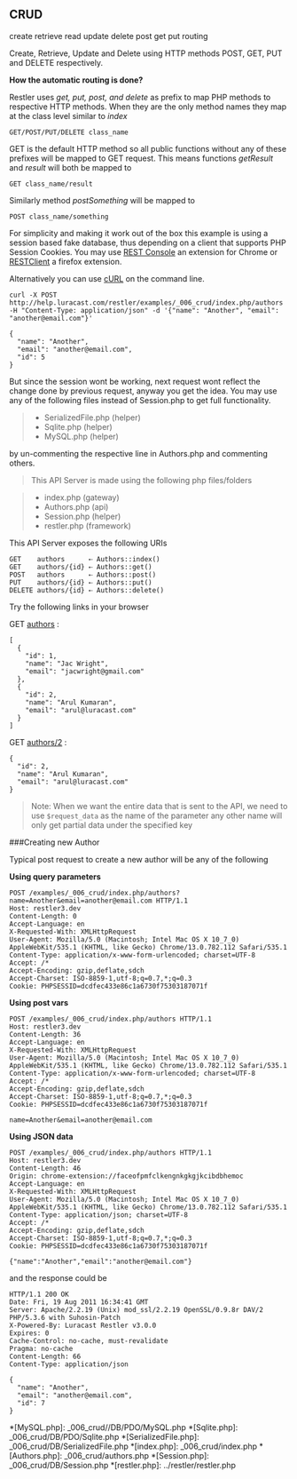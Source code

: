 CRUD
----

<tag>create</tag>
<tag>retrieve</tag>
<tag>read</tag>
<tag>update</tag>
<tag>delete</tag>
<tag>post</tag>
<tag>get</tag>
<tag>put</tag>
<tag>routing</tag>

Create, Retrieve, Update and Delete using
 HTTP methods POST, GET, PUT and DELETE respectively.

**How the automatic routing is done?**

Restler uses *get, put, post, and delete* as prefix to map PHP methods to
respective HTTP methods. When they are the only method names they map at
the class level similar to *index*

	GET/POST/PUT/DELETE class_name


GET is the default HTTP method so all public functions without any of
these prefixes will be mapped to GET request. This means functions
*getResult* and *result* will both be mapped to

	GET class_name/result

Similarly method *postSomething* will be mapped to

	POST class_name/something

For simplicity and making it work out of the box this example is using
 a session based fake database, thus depending on a client that
 supports PHP Session Cookies. You may use
 [REST Console](https://chrome.google.com/webstore/detail/faceofpmfclkengnkgkgjkcibdbhemoc#)
 an extension for Chrome or
 [RESTClient](https://addons.mozilla.org/en-US/firefox/addon/restclient/)
 a firefox extension.

 Alternatively you can use [cURL](http://en.wikipedia.org/wiki/CURL) on the command line.

 	curl -X POST http://help.luracast.com/restler/examples/_006_crud/index.php/authors -H "Content-Type: application/json" -d '{"name": "Another", "email": "another@email.com"}'

 	{
      "name": "Another",
      "email": "another@email.com",
      "id": 5
	}

But since the session wont be working, next request wont reflect the
change done by previous request, anyway you get the idea. You may use any of the following files
instead of Session.php to get full functionality.

> * SerializedFile.php (helper)
> * Sqlite.php (helper)
> * MySQL.php (helper)

by un-commenting the respective line in Authors.php and commenting others.
> This API Server is made using the following php files/folders

> * index.php      (gateway)
> * Authors.php      (api)
> * Session.php      (helper)
> * restler.php      (framework)

This API Server exposes the following URIs

	GET    authors      ⇠ Authors::index()
	GET    authors/{id} ⇠ Authors::get()
	POST   authors      ⇠ Authors::post()
	PUT    authors/{id} ⇠ Authors::put()
	DELETE authors/{id} ⇠ Authors::delete()


Try the following links in your browser

GET [authors](index.php/authors)
:	
~~~~~~~~~~~~~~~~~~~~~~~~~~~~~~~~
[
  {
    "id": 1,
    "name": "Jac Wright",
    "email": "jacwright@gmail.com"
  },
  {
    "id": 2,
    "name": "Arul Kumaran",
    "email": "arul@luracast.com"
  }
]
~~~~~~~~~~~~~~~~~~~~~~~~~~~~~~~~

GET [authors/2](index.php/authors/2)
:	
~~~~~~~~~~~~~~~~~~~~~~~~~~~~~~~~
{
  "id": 2,
  "name": "Arul Kumaran",
  "email": "arul@luracast.com"
}
~~~~~~~~~~~~~~~~~~~~~~~~~~~~~~~~


> Note: When we want the entire data that is sent to the API,
 > we need to use `$request_data` as the name of the parameter any other name
 > will only get partial data under the specified key

###Creating new Author

 Typical post request to create a new author will be any of the following

**Using query parameters**

	POST /examples/_006_crud/index.php/authors?name=Another&email=another@email.com HTTP/1.1
	Host: restler3.dev
	Content-Length: 0
	Accept-Language: en
	X-Requested-With: XMLHttpRequest
	User-Agent: Mozilla/5.0 (Macintosh; Intel Mac OS X 10_7_0) AppleWebKit/535.1 (KHTML, like Gecko) Chrome/13.0.782.112 Safari/535.1
	Content-Type: application/x-www-form-urlencoded; charset=UTF-8
	Accept: /*
	Accept-Encoding: gzip,deflate,sdch
	Accept-Charset: ISO-8859-1,utf-8;q=0.7,*;q=0.3
	Cookie: PHPSESSID=dcdfec433e86c1a6730f75303187071f

**Using post vars**

	POST /examples/_006_crud/index.php/authors HTTP/1.1
	Host: restler3.dev
	Content-Length: 36
	Accept-Language: en
	X-Requested-With: XMLHttpRequest
	User-Agent: Mozilla/5.0 (Macintosh; Intel Mac OS X 10_7_0) AppleWebKit/535.1 (KHTML, like Gecko) Chrome/13.0.782.112 Safari/535.1
	Content-Type: application/x-www-form-urlencoded; charset=UTF-8
	Accept: /*
	Accept-Encoding: gzip,deflate,sdch
	Accept-Charset: ISO-8859-1,utf-8;q=0.7,*;q=0.3
	Cookie: PHPSESSID=dcdfec433e86c1a6730f75303187071f

	name=Another&email=another@email.com

**Using JSON data**

	POST /examples/_006_crud/index.php/authors HTTP/1.1
	Host: restler3.dev
	Content-Length: 46
	Origin: chrome-extension://faceofpmfclkengnkgkgjkcibdbhemoc
	Accept-Language: en
	X-Requested-With: XMLHttpRequest
	User-Agent: Mozilla/5.0 (Macintosh; Intel Mac OS X 10_7_0) AppleWebKit/535.1 (KHTML, like Gecko) Chrome/13.0.782.112 Safari/535.1
	Content-Type: application/json; charset=UTF-8
	Accept: /*
	Accept-Encoding: gzip,deflate,sdch
	Accept-Charset: ISO-8859-1,utf-8;q=0.7,*;q=0.3
	Cookie: PHPSESSID=dcdfec433e86c1a6730f75303187071f

	{"name":"Another","email":"another@email.com"}


and the response could be

	HTTP/1.1 200 OK
	Date: Fri, 19 Aug 2011 16:34:41 GMT
	Server: Apache/2.2.19 (Unix) mod_ssl/2.2.19 OpenSSL/0.9.8r DAV/2 PHP/5.3.6 with Suhosin-Patch
	X-Powered-By: Luracast Restler v3.0.0
	Expires: 0
	Cache-Control: no-cache, must-revalidate
	Pragma: no-cache
	Content-Length: 66
	Content-Type: application/json

	{
	  "name": "Another",
	  "email": "another@email.com",
	  "id": 7
	}


*[MySQL.php]: _006_crud//DB/PDO/MySQL.php
*[Sqlite.php]: _006_crud/DB/PDO/Sqlite.php
*[SerializedFile.php]: _006_crud/DB/SerializedFile.php
*[index.php]: _006_crud/index.php
*[Authors.php]: _006_crud/authors.php
*[Session.php]: _006_crud/DB/Session.php
*[restler.php]: ../restler/restler.php

